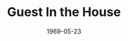 ---
title: Guest In the House
date: 1969-05-23
closing_date: 1969-05-31
layout: productions
featured_image:
image_caption:
image_credit:
playbill:
Theatre: Theatre Jacksonville
Venue: Little Theatre
cast:
- Ann Proctor: Barbara Fletcher
- Lee Proctor: Susan Waddell
- Hilda: Andrea Brack
- The Rev. Dr. Shaw: Ray Navarre
- Martha Proctor: Martha Worsley
- Miriam Blake: Mary Ellen Calhoun
- Dan Proctor: Wayne Wofford
- Douglas Proctor: Jerry Allen
- Evelyn Heath: Diane Catherwood
- Frank Dow: John Palmer
- Mrs Dow: Becky Williams
- Miss Rhodes: Vivienne Winemiller
- Cam Tracy: Franz Kooymans
crew:
- Director: Robert Knowles
- Lighting:
  - Becky Williams
  - Lois Navarre
- Scenic Design: Ham Waddell
- Stage Manager:
  - Douglas Thomas
  - Reg Smith
- Sound: Phyllis Waddell
- Properties:
  - Katie Raven
  - Norma Patrick
  - Cindy Waddell
  - Lollie Raven
  - Suzanne Lanier
- Set Construction:
  - Ham Waddell
  - Mike Fetters
  - Bob Fetters
  - Ray Navarre
  - David Whitfield
  - Wayne Wofford
  - Ralf Calhoun
  - Robert Claremont
  - Aileen Davis
  - Chris Fetters
  - Mary Fetters
  - Gary Fletcher
  - June Fletcher
  - Mike Gaines
  - Suzanne Lanier
  - Lee Moore
  - Bernice Napp
  - Katie Raven
  - Lollie Raven
  - Bill Siemer
  - Doug Thomas
  - Roy Vinson
  - Cindy Waddell
  - Roger Waddell
  - Debbie Whitfield
- Make-up: John Walker
- Publicity:
  - Rosa Harlan
  - L.A. Hanson
- Box Office:
  - Ann Dubow
  - Gert Berman
orchestra:
external_links:
---